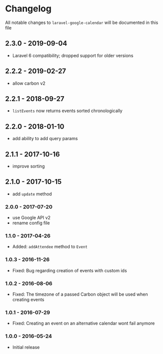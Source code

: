 # Changelog

All notable changes to `laravel-google-calendar` will be documented in this file

## 2.3.0 - 2019-09-04
- Laravel 6 compatibility; dropped support for older versions

## 2.2.2 - 2019-02-27
- allow carbon v2

## 2.2.1 - 2018-09-27
- `listEvents` now returns events sorted chronologically

## 2.2.0 - 2018-01-10
- add ability to add query params

## 2.1.1 - 2017-10-16
- improve sorting

## 2.1.0 - 2017-10-15
- add `update` method

### 2.0.0 - 2017-07-20
- use Google API v2
- rename config file

### 1.1.0 - 2017-04-26
- Added: `addAttendee` method to `Event`

### 1.0.3 - 2016-11-26
- Fixed: Bug regarding creation of events with custom ids

### 1.0.2 - 2016-08-06
- Fixed: The timezone of a passed Carbon object will be used when creating events

### 1.0.1 - 2016-07-29
- Fixed: Creating an event on an alternative calendar wont fail anymore

### 1.0.0 - 2016-05-24
- Initial release
